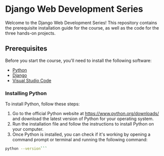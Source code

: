 # Django Web Development Series

Welcome to the Django Web Development Series! This repository contains the prerequisite installation guide for the course, as well as the code for the three hands-on projects.

## Prerequisites

Before you start the course, you'll need to install the following software:

- [Python](https://www.python.org/downloads/)
- [Django](https://www.djangoproject.com/download/)
- [Visual Studio Code](https://code.visualstudio.com/)

### Installing Python

To install Python, follow these steps:

1. Go to the official Python website at https://www.python.org/downloads/ and download the latest version of Python for your operating system.
2. Run the installation file and follow the instructions to install Python on your computer.
3. Once Python is installed, you can check if it's working by opening a command prompt or terminal and running the following command:
```sh
python --version```
